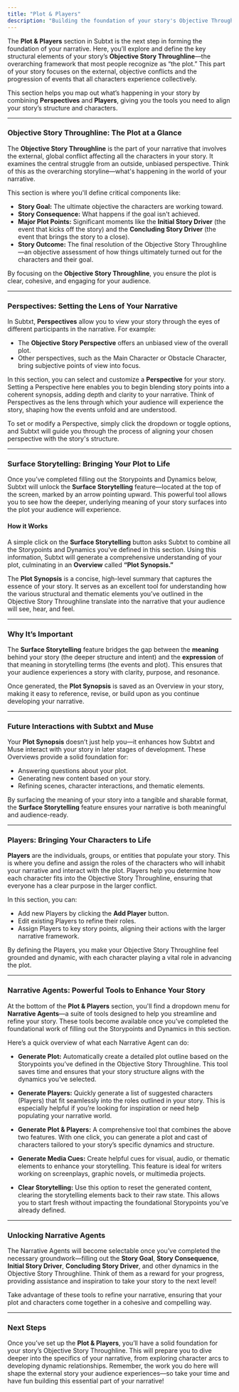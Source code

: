```yaml
---
title: "Plot & Players"
description: "Building the foundation of your story's Objective Throughline"
---
```


The **Plot & Players** section in Subtxt is the next step in forming the foundation of your narrative. Here, you’ll explore and define the key structural elements of your story’s **Objective Story Throughline**—the overarching framework that most people recognize as “the plot.” This part of your story focuses on the external, objective conflicts and the progression of events that all characters experience collectively.

This section helps you map out what’s happening in your story by combining **Perspectives** and **Players**, giving you the tools you need to align your story’s structure and characters. 

---

### **Objective Story Throughline: The Plot at a Glance**

The **Objective Story Throughline** is the part of your narrative that involves the external, global conflict affecting all the characters in your story. It examines the central struggle from an outside, unbiased perspective. Think of this as the overarching storyline—what's happening in the world of your narrative.

This section is where you'll define critical components like:

- **Story Goal:** The ultimate objective the characters are working toward.  
- **Story Consequence:** What happens if the goal isn't achieved.  
- **Major Plot Points:** Significant moments like the **Initial Story Driver** (the event that kicks off the story) and the **Concluding Story Driver** (the event that brings the story to a close).  
- **Story Outcome:** The final resolution of the Objective Story Throughline—an objective assessment of how things ultimately turned out for the characters and their goal.

By focusing on the **Objective Story Throughline**, you ensure the plot is clear, cohesive, and engaging for your audience.

---

### **Perspectives: Setting the Lens of Your Narrative**

In Subtxt, **Perspectives** allow you to view your story through the eyes of different participants in the narrative. For example:

- The **Objective Story Perspective** offers an unbiased view of the overall plot.
- Other perspectives, such as the Main Character or Obstacle Character, bring subjective points of view into focus.

In this section, you can select and customize a **Perspective** for your story. Setting a Perspective here enables you to begin blending story points into a coherent synopsis, adding depth and clarity to your narrative. Think of Perspectives as the lens through which your audience will experience the story, shaping how the events unfold and are understood.

To set or modify a Perspective, simply click the dropdown or toggle options, and Subtxt will guide you through the process of aligning your chosen perspective with the story's structure.

---

### **Surface Storytelling: Bringing Your Plot to Life**

Once you’ve completed filling out the Storypoints and Dynamics below, Subtxt will unlock the **Surface Storytelling** feature—located at the top of the screen, marked by an arrow pointing upward. This powerful tool allows you to see how the deeper, underlying meaning of your story surfaces into the plot your audience will experience. 

#### **How it Works**

A simple click on the **Surface Storytelling** button asks Subtxt to combine all the Storypoints and Dynamics you’ve defined in this section. Using this information, Subtxt will generate a comprehensive understanding of your plot, culminating in an **Overview** called **“Plot Synopsis.”** 

The **Plot Synopsis** is a concise, high-level summary that captures the essence of your story. It serves as an excellent tool for understanding how the various structural and thematic elements you’ve outlined in the Objective Story Throughline translate into the narrative that your audience will see, hear, and feel. 

---

### **Why It’s Important**

The **Surface Storytelling** feature bridges the gap between the **meaning** behind your story (the deeper structure and intent) and the **expression** of that meaning in storytelling terms (the events and plot). This ensures that your audience experiences a story with clarity, purpose, and resonance. 

Once generated, the **Plot Synopsis** is saved as an Overview in your story, making it easy to reference, revise, or build upon as you continue developing your narrative.

---

### **Future Interactions with Subtxt and Muse**

Your **Plot Synopsis** doesn’t just help you—it enhances how Subtxt and Muse interact with your story in later stages of development. These Overviews provide a solid foundation for:

- Answering questions about your plot.  
- Generating new content based on your story.  
- Refining scenes, character interactions, and thematic elements.  

By surfacing the meaning of your story into a tangible and sharable format, the **Surface Storytelling** feature ensures your narrative is both meaningful and audience-ready. 

---

### **Players: Bringing Your Characters to Life**

**Players** are the individuals, groups, or entities that populate your story. This is where you define and assign the roles of the characters who will inhabit your narrative and interact with the plot. Players help you determine how each character fits into the Objective Story Throughline, ensuring that everyone has a clear purpose in the larger conflict.

In this section, you can:

- Add new Players by clicking the **Add Player** button.
- Edit existing Players to refine their roles.
- Assign Players to key story points, aligning their actions with the larger narrative framework.

By defining the Players, you make your Objective Story Throughline feel grounded and dynamic, with each character playing a vital role in advancing the plot.

---

### **Narrative Agents: Powerful Tools to Enhance Your Story**

At the bottom of the **Plot & Players** section, you'll find a dropdown menu for **Narrative Agents**—a suite of tools designed to help you streamline and refine your story. These tools become available once you’ve completed the foundational work of filling out the Storypoints and Dynamics in this section.

Here’s a quick overview of what each Narrative Agent can do:

- **Generate Plot:** Automatically create a detailed plot outline based on the Storypoints you’ve defined in the Objective Story Throughline. This tool saves time and ensures that your story structure aligns with the dynamics you’ve selected.

- **Generate Players:** Quickly generate a list of suggested characters (Players) that fit seamlessly into the roles outlined in your story. This is especially helpful if you’re looking for inspiration or need help populating your narrative world.

- **Generate Plot & Players:** A comprehensive tool that combines the above two features. With one click, you can generate a plot and cast of characters tailored to your story’s specific dynamics and structure.

- **Generate Media Cues:** Create helpful cues for visual, audio, or thematic elements to enhance your storytelling. This feature is ideal for writers working on screenplays, graphic novels, or multimedia projects.

- **Clear Storytelling:** Use this option to reset the generated content, clearing the storytelling elements back to their raw state. This allows you to start fresh without impacting the foundational Storypoints you’ve already defined.

---

### **Unlocking Narrative Agents**

The Narrative Agents will become selectable once you’ve completed the necessary groundwork—filling out the **Story Goal**, **Story Consequence**, **Initial Story Driver**, **Concluding Story Driver**, and other dynamics in the Objective Story Throughline. Think of them as a reward for your progress, providing assistance and inspiration to take your story to the next level!

Take advantage of these tools to refine your narrative, ensuring that your plot and characters come together in a cohesive and compelling way.

---

### **Next Steps**

Once you’ve set up the **Plot & Players**, you’ll have a solid foundation for your story’s Objective Story Throughline. This will prepare you to dive deeper into the specifics of your narrative, from exploring character arcs to developing dynamic relationships. Remember, the work you do here will shape the external story your audience experiences—so take your time and have fun building this essential part of your narrative!